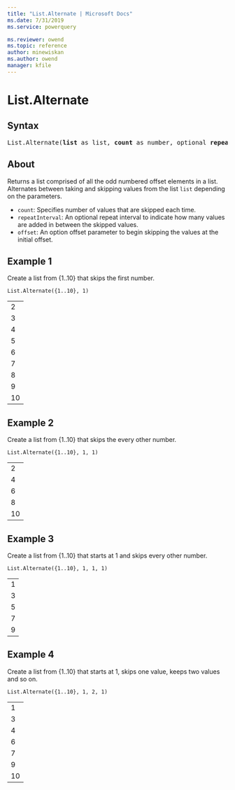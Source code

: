```yaml
---
title: "List.Alternate | Microsoft Docs"
ms.date: 7/31/2019
ms.service: powerquery

ms.reviewer: owend
ms.topic: reference
author: minewiskan
ms.author: owend
manager: kfile
---
```

# List.Alternate

## Syntax

<pre>
List.Alternate(<b>list</b> as list, <b>count</b> as number, optional <b>repeatInterval</b> as nullable number, optional <b>offset</b> as nullable number) as list 
</pre>
  
## About  
Returns a list comprised of all the odd numbered offset elements in a list. Alternates between taking and skipping values from the list `list` depending on the parameters. <ul> <li><code>count</code>: Specifies number of values that are skipped each time.</li> <li><code>repeatInterval</code>: An optional repeat interval to indicate how many values are added in between the skipped values.</li> <li><code>offset</code>: An option offset parameter to begin skipping the values at the initial offset.</li> </ul>

## Example 1
Create a list from {1..10} that skips the first number.

```powerquery-m
List.Alternate({1..10}, 1)
```

<table> <tr><td>2</td></tr> <tr><td>3</td></tr> <tr><td>4</td></tr> <tr><td>5</td></tr> <tr><td>6</td></tr> <tr><td>7</td></tr> <tr><td>8</td></tr> <tr><td>9</td></tr> <tr><td>10</td></tr> </table>

## Example 2
Create a list from {1..10} that skips the every other number.

```powerquery-m
List.Alternate({1..10}, 1, 1)
```

<table> <tr><td>2</td></tr> <tr><td>4</td></tr> <tr><td>6</td></tr> <tr><td>8</td></tr> <tr><td>10</td></tr> </table>

## Example 3
Create a list from {1..10} that starts at 1 and skips every other number.

```powerquery-m
List.Alternate({1..10}, 1, 1, 1)
```

<table> <tr><td>1</td></tr> <tr><td>3</td></tr> <tr><td>5</td></tr> <tr><td>7</td></tr> <tr><td>9</td></tr> </table>

## Example 4
Create a list from {1..10} that starts at 1, skips one value, keeps two values and so on.

```powerquery-m
List.Alternate({1..10}, 1, 2, 1)
```

<table> <tr><td>1</td></tr> <tr><td>3</td></tr> <tr><td>4</td></tr> <tr><td>6</td></tr> <tr><td>7</td></tr> <tr><td>9</td></tr> <tr><td>10</td></tr> </table>
